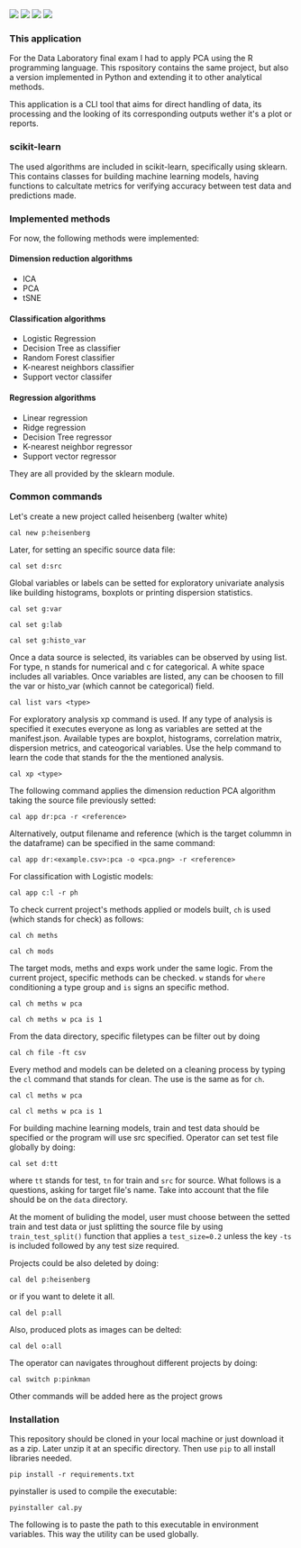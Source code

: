 <div>
  <img src="https://img.shields.io/github/last-commit/nahuelmol/datos_final"/>
  <img src="https://img.shields.io/github/languages/code-size/nahuelmol/datos_final"/>
  <img src="https://img.shields.io/github/languages/top/nahuelmol/datos_final"/>
  <img src="https://img.shields.io/github/languages/count/nahuelmol/datos_final"/>
</div>

### This application

For the Data Laboratory final exam I had to apply PCA using the R programming language.
This rspository contains the same project, but also a version implemented in Python and extending it to other analytical methods.

This application is a CLI tool that aims for direct handling of data, its processing and the looking of its corresponding outputs wether it's a plot or reports.

### scikit-learn

The used algorithms are  included in scikit-learn, specifically using sklearn. This contains classes for building machine learning models, having functions to calcultate metrics for verifying accuracy between test data and predictions made.

### Implemented methods

For now, the following methods were implemented:

#### Dimension reduction algorithms
* ICA
* PCA
* tSNE

#### Classification algorithms
* Logistic Regression
* Decision Tree as classifier
* Random Forest classifier
* K-nearest neighbors classifier
* Support vector classifer

#### Regression algorithms
* Linear regression
* Ridge regression
* Decision Tree regressor
* K-nearest neighbor regressor
* Support vector regressor

They are all provided by the sklearn module.

### Common commands

Let's create a new project called heisenberg (walter white)

```
cal new p:heisenberg
```

Later, for setting an specific source data file:

```
cal set d:src
```

Global variables or labels can be setted for exploratory univariate analysis like building histograms, boxplots or printing dispersion statistics.

```
cal set g:var
```

```
cal set g:lab
```

```
cal set g:histo_var
```

Once a data source is selected, its variables can be observed by using list. For type, n stands for numerical and c for categorical. A white space includes all variables. Once variables are listed, any can be choosen to fill the var or histo_var (which cannot be categorical) field.

```
cal list vars <type>
```

For exploratory analysis xp command is used. If any type of analysis is specified it executes everyone as long as variables are setted at the manifest.json. Available types are boxplot, histograms, correlation matrix, dispersion metrics, and cateogorical variables. Use the help command to learn the code that stands for the the mentioned analysis.

```
cal xp <type>
```

The following command applies the dimension reduction PCA algorithm taking the source file previously setted:

```
cal app dr:pca -r <reference>
```

Alternatively, output filename and reference (which is the target colummn in the dataframe) can be specified in the same command:

```
cal app dr:<example.csv>:pca -o <pca.png> -r <reference>
```

For classification with Logistic models:

```
cal app c:l -r ph
```

To check current project's methods applied or models built, `ch` is used (which stands for check) as follows:

```
cal ch meths
```
```
cal ch mods
```

The target mods, meths and exps work under the same logic. From the current project, specific methods can be checked. `w` stands for `where` conditioning a type group and `is` signs an specific method.

```
cal ch meths w pca
```

```
cal ch meths w pca is 1
```

From the data directory, specific filetypes can be filter out by doing

```
cal ch file -ft csv
```

Every method and models can be deleted on a cleaning process by typing the `cl` command that stands for clean. The use is the same as for `ch`. 

```
cal cl meths w pca
```

```
cal cl meths w pca is 1
```

For building machine learning models, train and test data should be specified or the program will use src specified. Operator can set test file globally by doing:

```
cal set d:tt
```

where `tt` stands for test, `tn` for train and `src` for source. What follows is a questions, asking for target file's name. Take into account that the file should be on the `data` directory. 

At the moment of buliding the model, user must choose between the setted train and test data or just splitting the source file by using `train_test_split()` function that applies a `test_size=0.2` unless the key `-ts` is included followed by any test size required.

Projects could be also deleted by doing:

```
cal del p:heisenberg
```

or if you want to delete it all.

```
cal del p:all
```

Also, produced plots as images can be delted:

```
cal del o:all 
```

The operator can navigates throughout different projects by doing:

```
cal switch p:pinkman
```

Other commands will be added here as the project grows

### Installation

This repository should be cloned in your local machine or just download it as a zip. Later unzip it at an specific directory. Then use `pip` to all install libraries needed.

```
pip install -r requirements.txt
```

pyinstaller is used to compile the executable:

```
pyinstaller cal.py
```

The following is to paste the path to this executable in environment variables. This way the utility can be used globally. 
